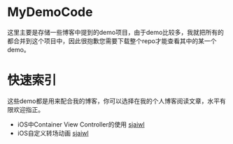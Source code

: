 # MyDemoCode
这里主要是存储一些博客中提到的demo项目，由于demo比较多，我就把所有的都合并到这个项目中，因此很抱歉您需要下载整个repo才能查看其中的某一个demo。
# 快速索引
这些demo都是用来配合我的博客，你可以选择在我的个人博客阅读文章，水平有限欢迎指正。

* iOS中Container View Controller的使用 [sjaiwl](http://blog.csdn.net/wlaizff/article/details/50708978)
* iOS自定义转场动画 [sjaiwl](http://blog.csdn.net/wlaizff/article/details/50756715)
